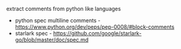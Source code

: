 extract comments from python like languages

* python spec multiline comments - https://www.python.org/dev/peps/pep-0008/#block-comments
* starlark spec - https://github.com/google/starlark-go/blob/master/doc/spec.md
